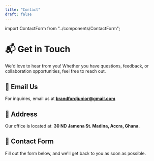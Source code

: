 ```yaml
---
title: "Contact"
draft: false
---
```


import ContactForm from "../components/ContactForm";

# 📬 Get in Touch

We'd love to hear from you! Whether you have questions, feedback, or collaboration opportunities, feel free to reach out.

## 📧 Email Us
For inquiries, email us at **[brandfordjunior@gmail.com](mailto:brandfordjunior@gmail.com)**.

## 📍 Address
Our office is located at:
**30 ND Jamena St. Madina, Accra, Ghana**.

## 📝 Contact Form
Fill out the form below, and we'll get back to you as soon as possible.

<ContactForm />
